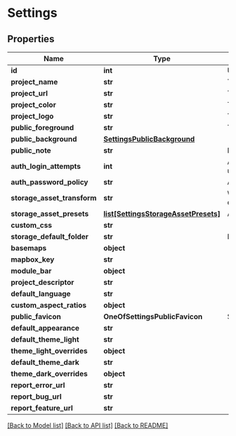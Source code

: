 # Settings

## Properties
Name | Type | Description | Notes
------------ | ------------- | ------------- | -------------
**id** | **int** | Unique identifier for the setting. | [optional] 
**project_name** | **str** | The name of the project. | [optional] 
**project_url** | **str** | The url of the project. | [optional] 
**project_color** | **str** | The brand color of the project. | [optional] 
**project_logo** | **str** | The logo of the project. | [optional] 
**public_foreground** | **str** | The foreground of the project. | [optional] 
**public_background** | [**SettingsPublicBackground**](SettingsPublicBackground.md) |  | [optional] 
**public_note** | **str** | Note rendered on the public pages of the app. | [optional] 
**auth_login_attempts** | **int** | Allowed authentication login attempts before the user&#x27;s status is set to blocked. | [optional] 
**auth_password_policy** | **str** | Authentication password policy. | [optional] 
**storage_asset_transform** | **str** | What transformations are allowed in the assets endpoint. | [optional] 
**storage_asset_presets** | [**list[SettingsStorageAssetPresets]**](SettingsStorageAssetPresets.md) | Array of allowed | [optional] 
**custom_css** | **str** |  | [optional] 
**storage_default_folder** | **str** | Default folder to place files | [optional] 
**basemaps** | **object** |  | [optional] 
**mapbox_key** | **str** |  | [optional] 
**module_bar** | **object** |  | [optional] 
**project_descriptor** | **str** |  | [optional] 
**default_language** | **str** |  | [optional] 
**custom_aspect_ratios** | **object** |  | [optional] 
**public_favicon** | **OneOfSettingsPublicFavicon** | $t:field_options.directus_settings.project_favicon_note | [optional] 
**default_appearance** | **str** |  | [optional] 
**default_theme_light** | **str** |  | [optional] 
**theme_light_overrides** | **object** |  | [optional] 
**default_theme_dark** | **str** |  | [optional] 
**theme_dark_overrides** | **object** |  | [optional] 
**report_error_url** | **str** |  | [optional] 
**report_bug_url** | **str** |  | [optional] 
**report_feature_url** | **str** |  | [optional] 

[[Back to Model list]](../README.md#documentation-for-models) [[Back to API list]](../README.md#documentation-for-api-endpoints) [[Back to README]](../README.md)

